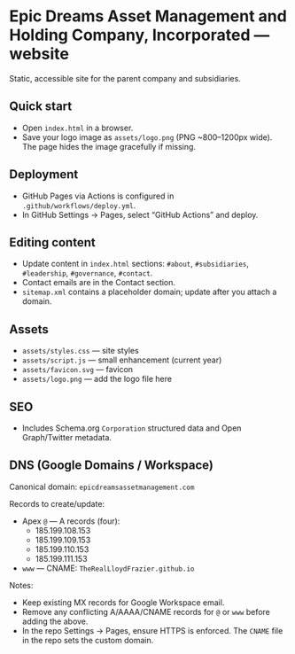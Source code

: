 Epic Dreams Asset Management and Holding Company, Incorporated — website
=======================================================================

Static, accessible site for the parent company and subsidiaries.

Quick start
-----------

- Open `index.html` in a browser.
- Save your logo image as `assets/logo.png` (PNG ~800–1200px wide). The page hides the image gracefully if missing.

Deployment
----------

- GitHub Pages via Actions is configured in `.github/workflows/deploy.yml`.
- In GitHub Settings → Pages, select “GitHub Actions” and deploy.

Editing content
---------------

- Update content in `index.html` sections: `#about`, `#subsidiaries`, `#leadership`, `#governance`, `#contact`.
- Contact emails are in the Contact section.
- `sitemap.xml` contains a placeholder domain; update after you attach a domain.

Assets
------

- `assets/styles.css` — site styles
- `assets/script.js` — small enhancement (current year)
- `assets/favicon.svg` — favicon
- `assets/logo.png` — add the logo file here

SEO
---

- Includes Schema.org `Corporation` structured data and Open Graph/Twitter metadata.

DNS (Google Domains / Workspace)
--------------------------------

Canonical domain: `epicdreamsassetmanagement.com`

Records to create/update:

- Apex `@` — A records (four):
  - 185.199.108.153
  - 185.199.109.153
  - 185.199.110.153
  - 185.199.111.153
- `www` — CNAME: `TheRealLloydFrazier.github.io`

Notes:
- Keep existing MX records for Google Workspace email.
- Remove any conflicting A/AAAA/CNAME records for `@` or `www` before adding the above.
- In the repo Settings → Pages, ensure HTTPS is enforced. The `CNAME` file in the repo sets the custom domain.
